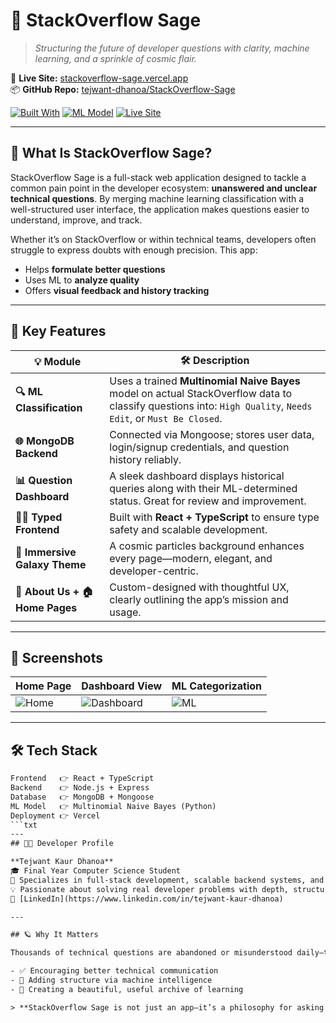 # 🌌 StackOverflow Sage

> _Structuring the future of developer questions with clarity, machine learning, and a sprinkle of cosmic flair._

🔗 **Live Site:** [stackoverflow-sage.vercel.app](https://stackoverflow-sage.vercel.app)  
📦 **GitHub Repo:** [tejwant-dhanoa/StackOverflow-Sage](https://github.com/tejwant-dhanoa/StackOverflow-Sage)

[![Built With](https://img.shields.io/badge/Built%20With-React%20%7C%20Express%20%7C%20MongoDB%20%7C%20TypeScript-brightgreen)](https://github.com/tejwant-dhanoa/StackOverflow-Sage)
[![ML Model](https://img.shields.io/badge/ML%20Model-Multinomial%20Naive%20Bayes-purple)](https://github.com/tejwant-dhanoa/StackOverflow-Sage)
[![Live Site](https://img.shields.io/badge/Live-View-blue?logo=vercel)](https://stackoverflow-sage.vercel.app)

---

## 🧭 What Is StackOverflow Sage?

StackOverflow Sage is a full-stack web application designed to tackle a common pain point in the developer ecosystem: **unanswered and unclear technical questions**. By merging machine learning classification with a well-structured user interface, the application makes questions easier to understand, improve, and track.

Whether it’s on StackOverflow or within technical teams, developers often struggle to express doubts with enough precision. This app:
- Helps **formulate better questions**
- Uses ML to **analyze quality**
- Offers **visual feedback and history tracking**

---

## 🚀 Key Features

| 💡 Module                   | 🛠️ Description |
|----------------------------|----------------|
| **🔍 ML Classification**   | Uses a trained **Multinomial Naive Bayes** model on actual StackOverflow data to classify questions into: `High Quality`, `Needs Edit`, or `Must Be Closed`. |
| **🌐 MongoDB Backend**      | Connected via Mongoose; stores user data, login/signup credentials, and question history reliably. |
| **📊 Question Dashboard**   | A sleek dashboard displays historical queries along with their ML-determined status. Great for review and improvement. |
| **👩‍🎓 Typed Frontend**       | Built with **React + TypeScript** to ensure type safety and scalable development. |
| **🌌 Immersive Galaxy Theme** | A cosmic particles background enhances every page—modern, elegant, and developer-centric. |
| **📖 About Us + 🏠 Home Pages** | Custom-designed with thoughtful UX, clearly outlining the app’s mission and usage. |

---

## 📸 Screenshots

| Home Page | Dashboard View | ML Categorization |
|-----------|----------------|-------------------|
| ![Home](https://raw.githubusercontent.com/tejwant-dhanoa/StackOverflow-Sage/main/public/assets/screenshot-home.png) | ![Dashboard](https://raw.githubusercontent.com/tejwant-dhanoa/StackOverflow-Sage/main/public/assets/screenshot-dashboard.png) | ![ML](https://raw.githubusercontent.com/tejwant-dhanoa/StackOverflow-Sage/main/public/assets/screenshot-ml.png) |

---

## 🛠️ Tech Stack

```txt
Frontend   👉 React + TypeScript  
Backend    👉 Node.js + Express  
Database   👉 MongoDB + Mongoose  
ML Model   👉 Multinomial Naive Bayes (Python)  
Deployment 👉 Vercel  
```txt
---
## 👩‍💻 Developer Profile

**Tejwant Kaur Dhanoa**  
🎓 Final Year Computer Science Student  
🚀 Specializes in full-stack development, scalable backend systems, and UI design  
💡 Passionate about solving real developer problems with depth, structure, and measurable impact  
🔗 [LinkedIn](https://www.linkedin.com/in/tejwant-kaur-dhanoa)

---

## 🪐 Why It Matters

Thousands of technical questions are abandoned or misunderstood daily—this app flips the script by:

- ✅ Encouraging better technical communication  
- 🤖 Adding structure via machine intelligence  
- 📂 Creating a beautiful, useful archive of learning  

> **StackOverflow Sage is not just an app—it’s a philosophy for asking smarter questions.**

